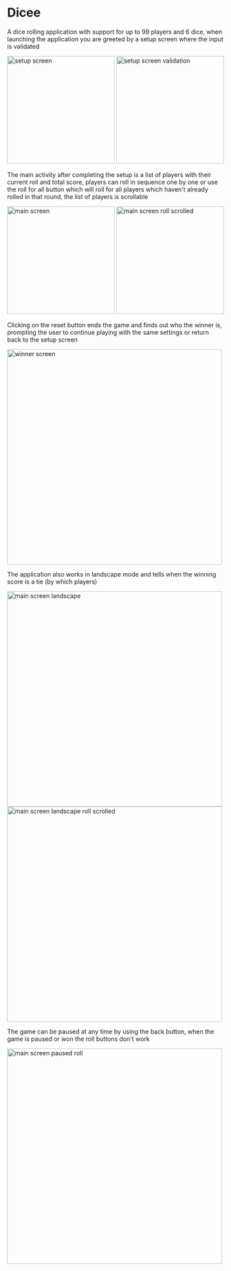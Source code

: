 # Dicee
A dice rolling application with support for up to 99 players and 6 dice, when launching the application you are greeted by a setup screen where the input is validated
<p float="left">
  <img src="https://github.com/filipopo/Pare/assets/4060824/167eaad9-94e0-4769-a3f1-95545f162140" width="250" alt="setup screen">
  <img src="https://github.com/filipopo/Pare/assets/4060824/9b031ae9-2df0-447a-8fbf-0a5371ec9a45" width="250" alt="setup screen validation">
</p>
The main activity after completing the setup is a list of players with their current roll and total score, players can roll in sequence one by one or use the roll for all button which will roll for all players which haven't already rolled in that round, the list of players is scrollable
<p float="left">
  <img src="https://github.com/filipopo/Pare/assets/4060824/6f783775-3a6c-4318-a315-8b6bc18c15e2" width="250" alt="main screen">
  <img src="https://github.com/filipopo/Pare/assets/4060824/26079441-949b-4942-80ec-3ba85786cb1f" width="250" alt="main screen roll scrolled">
</p>
Clicking on the reset button ends the game and finds out who the winner is, prompting the user to continue playing with the same settings or return back to the setup screen
<p float="left">
  <img src="https://github.com/filipopo/Pare/assets/4060824/d698e3f2-9749-473e-8a6a-7913e28b7e41" width="500" alt="winner screen">
</p>
The application also works in landscape mode and tells when the winning score is a tie (by which players)
<p float="left">
  <img src="https://github.com/filipopo/Pare/assets/4060824/7200e4cd-6e99-4622-a46f-ce1307646618" width="500" alt="main screen landscape">
  <img src="https://github.com/filipopo/Pare/assets/4060824/78cc4492-394e-48d8-b9b3-f38dc1ca5456" width="500" alt="main screen landscape roll scrolled">
</p>
The game can be paused at any time by using the back button, when the game is paused or won the roll buttons don't work
<p float="left">
  <img src="https://github.com/filipopo/Pare/assets/4060824/7308338d-64f8-43b4-84c0-11e1b7992ee3" width="500" alt="main screen paused roll">
</p>
